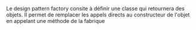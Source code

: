 Le design pattern factory consite à définir une classe qui retournera des objets.
Il permet de remplacer les appels directs au constructeur de l'objet en appelant une méthode de la fabrique